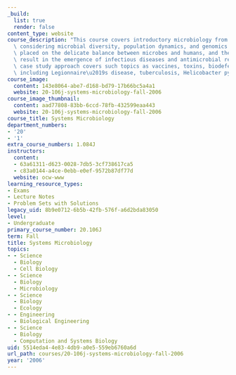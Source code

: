 ```yaml
---
_build:
  list: true
  render: false
content_type: website
course_description: "This course covers introductory microbiology from a systems perspective,\
  \ considering microbial diversity, population dynamics, and genomics. Emphasis is\
  \ placed on the delicate balance between microbes and humans, and the changes that\
  \ result in the emergence of infectious diseases and antimicrobial resistance. The\
  \ case study approach covers such topics as vaccines, toxins, biodefense, and infections\
  \ including Legionnaire\u2019s disease, tuberculosis, Helicobacter pylori, and plague.\n"
course_image:
  content: 143e8064-abe7-d168-bd79-17b66bc5a4a1
  website: 20-106j-systems-microbiology-fall-2006
course_image_thumbnail:
  content: aad77808-83bb-6ccd-78fb-432599eaa443
  website: 20-106j-systems-microbiology-fall-2006
course_title: Systems Microbiology
department_numbers:
- '20'
- '1'
extra_course_numbers: 1.084J
instructors:
  content:
  - 63a61311-d623-0028-7db5-3cf738617ca5
  - c83a0144-a4ce-0ebb-e0ef-9572b87df77d
  website: ocw-www
learning_resource_types:
- Exams
- Lecture Notes
- Problem Sets with Solutions
legacy_uid: 8b9e0712-6b5b-42fb-576f-a6d2bda83050
level:
- Undergraduate
primary_course_number: 20.106J
term: Fall
title: Systems Microbiology
topics:
- - Science
  - Biology
  - Cell Biology
- - Science
  - Biology
  - Microbiology
- - Science
  - Biology
  - Ecology
- - Engineering
  - Biological Engineering
- - Science
  - Biology
  - Computation and Systems Biology
uid: 5514eda4-4e83-4db9-a0e5-559eb6760a6d
url_path: courses/20-106j-systems-microbiology-fall-2006
year: '2006'
---
```

